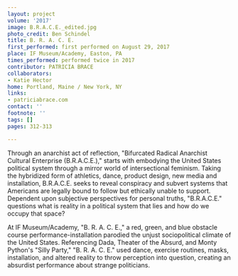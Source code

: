 ```yaml
---
layout: project
volume: '2017'
image: B.R.A.C.E._edited.jpg
photo_credit: Ben Schindel
title: B. R. A. C. E.
first_performed: first performed on August 29, 2017
place: IF Museum/Academy, Easton, PA
times_performed: performed twice in 2017
contributor: PATRICIA BRACE
collaborators:
- Katie Hector
home: Portland, Maine / New York, NY
links:
- patriciabrace.com
contact: ''
footnote: ''
tags: []
pages: 312-313

---
```


Through an anarchist act of reflection, "Bifurcated Radical Anarchist Cultural Enterprise (B.R.A.C.E.)," starts with embodying the United States political system through a mirror world of intersectional feminism. Taking the hybridized form of athletics, dance, product design, new media and installation, B.R.A.C.E. seeks to reveal conspiracy and subvert systems that Americans are legally bound to follow but ethically unable to support. Dependent upon subjective perspectives for personal truths, "B.R.A.C.E." questions what is reality in a political system that lies and how do we occupy that space?

At IF Museum/Academy, "B. R. A. C. E.," a red, green, and blue obstacle course performance-installation parodied the unjust sociopolitical climate of the United States. Referencing Dada, Theater of the Absurd, and Monty Python's "Silly Party," "B. R. A. C. E." used dance, exercise routines, masks, installation, and altered reality to throw perception into question, creating an absurdist performance about strange politicians.
